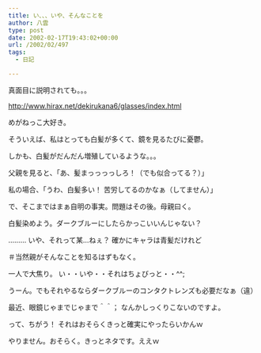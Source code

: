 ```yaml
---
title: い、、、いや、そんなことを
author: 八雲
type: post
date: 2002-02-17T19:43:02+00:00
url: /2002/02/497
tags:
  - 日記

---
```

真面目に説明されても。。。
  
http://www.hirax.net/dekirukana6/glasses/index.html
  
めがねっこ大好き。

そういえば、私はとっても白髪が多くて、鏡を見るたびに憂鬱。
  
しかも、白髪がだんだん増殖しているような。。。
  
父親を見ると、「あ、髪まっっっっしろ！（でも似合ってる？）」
  
私の場合、「うわ、白髪多い！ 苦労してるのかなぁ（してません）」
  
で、そこまではまぁ自明の事実。問題はその後。母親曰く。
  
白髪染めよう。ダークブルーにしたらかっこいいんじゃない？

……… いや、それって某…ねぇ？ 確かにキャラは青髪だけれど
  
＃当然親がそんなことを知るはずもなく。
  
一人で大焦り。 い・・いや・・それはちょびっと・・^^;
  
うーん。でもそれやるならダークブルーのコンタクトレンズも必要だなぁ（違）
  
最近、眼鏡じゃまでじゃまで＾＾； なんかしっくりこないのですよ。
  
って、ちがう！ それはおそらくきっと確実にやったらいかんｗ
  
やりません。おそらく。きっとネタです。ええｗ
